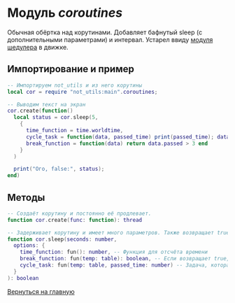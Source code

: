 # Модуль *coroutines*

Обычная обёртка над корутинами. Добавляет бафнутый sleep (с дополнительными параметрами) и интервал.
Устарел ввиду [модуля шедулера](https://github.com/MihailRis/voxelcore/blob/dev/res/modules/schedule.lua) в движке.

## Импортирование и пример

```lua
-- Импортируем not_utils и из него корутины
local cor = require "not_utils:main".coroutines;

-- Выводим текст на экран
cor.create(function()
  local status = cor.sleep(5, 
    { 
      time_function = time.worldtime,
      cycle_task = function(data, passed_time) print(passed_time); data.passed = passed_time end,
      break_function = function(data) return data.passed > 3 end
    }
  )

  print("Ого, false:", status);
end)
```

## Методы

```lua
-- Создаёт корутину и постоянно её продлевает.
function cor.create(func: function): thread

-- Задерживает корутину и имеет много параметров. Также возвращает true или false в зависимости была ли задержка оборвана.
function cor.sleep(seconds: number,
  options: { 
    time_function: fun(): number, -- Функция для отсчёта времени
    break_function: fun(temp: table): boolean, -- Если возвращает true, то sleep обрывается
    cycle_task: fun(temp: table, passed_time: number) -- Задача, которая будет выполняться всё время до конца или обрывания
  }
): boolean
```

[Вернуться на главную](../index.md)
